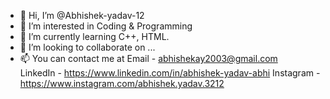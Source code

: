 - 👋 Hi, I’m @Abhishek-yadav-12
- 👀 I’m interested in Coding & Programming
- 🌱 I’m currently learning C++, HTML.
- 💞️ I’m looking to collaborate on ...
- 📫 You can contact me at 
Email - abhishekay2003@gmail.com  
LinkedIn - https://www.linkedin.com/in/abhishek-yadav-abhi
Instagram - https://www.instagram.com/abhishek.yadav.3212
<!---
Abhishek-yadav-12/Abhishek-yadav-12 is a ✨ special ✨ repository because its `README.md` (this file) appears on your GitHub profile.
You can click the Preview link to take a look at your changes.
--->
